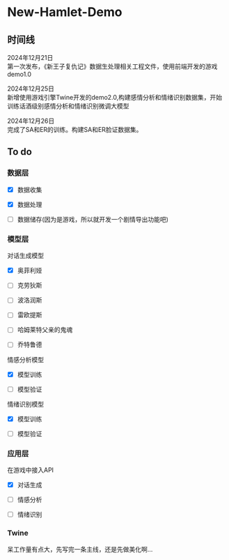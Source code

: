 # New-Hamlet-Demo

## 时间线

2024年12月21日  
第一次发布，《新王子复仇记》数据生处理相关工程文件，使用前端开发的游戏demo1.0  

2024年12月25日  
新增使用游戏引擎Twine开发的demo2.0,构建感情分析和情绪识别数据集，开始训练话酒级别感情分析和情绪识别微调大模型  

2024年12月26日  
完成了SA和ER的训练。构建SA和ER脸证数据集。  

## To do

### 数据层

- [x] 数据收集


- [x] 数据处理


- [ ] 数据储存(因为是游戏，所以就开发一个剧情导出功能吧)


### 模型层

对话生成模型  

- [x] 奥菲利娅  


- [ ] 克劳狄斯  


- [ ] 波洛润斯  


- [ ] 雷欧提斯  


- [ ] 哈姆莱特父亲的鬼魂  


- [ ] 乔特鲁德  


情感分析模型  

- [x] 模型训练


- [ ] 模型验证  


情绪识别模型  

- [x] 模型训练  


- [ ] 模型验证  


### 应用层

在游戏中接入API  

- [x] 对话生成  


- [ ] 情感分析  


- [ ] 情绪识别


### Twine

呆工作量有点大，先写完一条主线，还是先做美化啊…